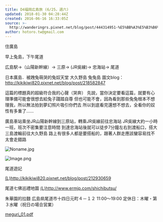 ```yaml
---
title: D4福岡広島旅 (6/25，週六)
updated: 2018-01-30 04:28:44Z
created: 2016-06-16 16:33:05Z
source: >-
  http://wanderingrs.pixnet.net/blog/post/444314951-%E5%BB%A3%E5%B3%B6%E5%B1%B1%E5%8F%A3%E7%A6%8F%E5%B2%A1%E4%BA%94%E5%A4%A9%E5%9B%9B%E5%A4%9C%E8%A1%8C%E7%A8%8B%E5%BF%83%E5%BE%97(%E5%90%AB%E8%8A%B1%E8%B2%BB)
author: hotoro.tw@gmail.com
---
```


住廣島

早上兔島，下午尾道

広島駅→（山陽新幹線）→ 三原→ (JR吳線)→ 忠海站→ 尾道

日本廣島．被跩兔萌哭的兔奴天堂 大久野島 兔兔島
圖文blog：http://kikikiwi820.pixnet.net/blog/post/218582847

這篇的標題真的超級符合我的心聲（哭奔）
先說，當你決定要看這篇，就要有心理準備可能會很想去給兔子踐踏自尊
但也可能不會，因為看到那些兔兔根本不想理我，所以無法拍到夢幻照片吸引你們去
所以到底看完還想不想去，全看你的奴性有多重了......

廣島車站乘坐JR山陽新幹線到三原站，轉乘JR吳線前往忠海站
JR吳線大約一小時一班，班次不密集要注意時間
到達忠海站後就可以徒步7分鐘左右到渡船口，搭大三島渡輪前往大久野島
路上有很多人都是要搭船的，跟著人群走應該蠻容易找不太會走錯路

![Noname.jpg](../../../_resources/Noname-3.jpg)

![Image.png](../../../_resources/Image-2.png)

尾道遊記

[(L)](http://kikikiwi820.pixnet.net/blog/post/212930659)http://kikikiwi820.pixnet.net/blog/post/212930659

尾道七佛巡禮地圖
[(L)](http://www.ermjp.com/shichibutsu/)http://www.ermjp.com/shichibutsu/

朱華園的拉麵
広島県尾道市十四日元町４－１２
11:00～19:00
定休日：木曜・第３水曜（祝日の場合営業）

[meguri_01.pdf](../../../_resources/meguri_01.pdf)